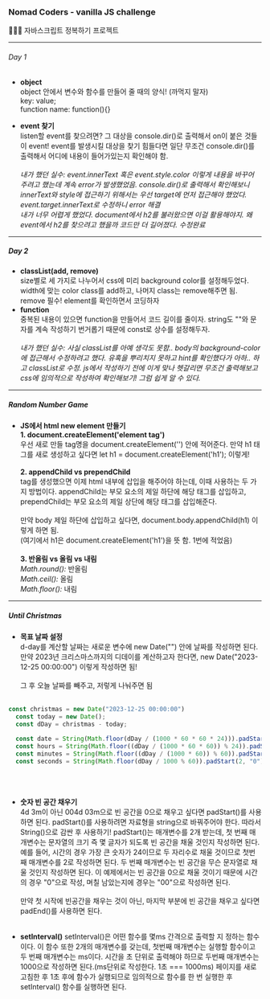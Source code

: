 ### Nomad Coders - vanilla JS challenge

👩🏻‍💻 자바스크립트 정복하기 프로젝트
***

###### Day 1
- **object**<br>
object 안에서 변수와 함수를 만들어 줄 때의 양식! (까먹지 말자)<br>
key: value;<br>
function name: function(){}<br>


- **event 찾기**<br>
listen할 event를 찾으려면? 그 대상을 console.dir()로 출력해서 on이 붙은 것들이 event!
event를 발생시킬 대상을 찾기 힘들다면 일단 무조건 console.dir()를 출력해서 어디에 내용이 들어가있는지 확인해야 함.<br><br>
*내가 했던 실수: event.innerText 혹은 event.style.color 이렇게 내용을 바꾸어 주려고 했는데 계속 error가 발생했었음. console.dir()로 출력해서 확인해보니 innerText와 style에 접근하기 위해서는 우선 target에 먼저 접근해야 했었다. event.target.innerText로 수정하니 error 해결<br>내가 너무 어렵게 했었다. document에서 h2를 불러왔으면 이걸 활용해야지. 왜 event에서 h2를 찾으려고 했을까 코드만 더 길어졌다. 수정완료*

***
##### Day 2
- **classList(add, remove)**<br>
size별로 세 가지로 나누어서 css에 미리 background color를 설정해두었다. width에 맞는 color class를 add하고, 나머지 class는 remove해주면 됨. remove 필수! element를 확인하면서 코딩하자<br>
- **function**<br>
중복된 내용이 있으면 function을 만들어서 코드 길이를 줄이자. string도 ""와 문자를 계속 작성하기 번거롭기 때문에 const로 상수를 설정해두자.<br><br>
*내가 했던 실수: 사실 classList를 아예 생각도 못함.. body의 background-color에 접근해서 수정하려고 했다. 유혹을 뿌리치지 못하고 hint를 확인했다가 아하.. 하고 classList로 수정. js에서 작성하기 전에 이게 맞나 헷갈리면 무조건 출력해보고 css에 임의적으로 작성하여 확인해보기! 그럼 쉽게 알 수 있다.*<br>

***
##### Random Number Game
- **JS에서 html new element 만들기**<br>
**1. document.createElement('element tag')**<br>
우선 새로 만들 tag명을 document.createElement('') 안에 적어준다. 만약 h1 태그를 새로 생성하고 싶다면 let h1 = document.createElement('h1'); 이렇게!<br><br>
**2. appendChild vs prependChild**<br>
tag를 생성했으면 이제 html 내부에 삽입을 해주어야 하는데, 이때 사용하는 두 가지 방법이다. appendChild는 부모 요소의 제일 하단에 해당 태그를 삽입하고, prependChild는 부모 요소의 제일 상단에 해당 태그를 삽입해준다.<br><br>
만약 body 제일 하단에 삽입하고 싶다면, document.body.appendChild(h1) 이렇게 하면 됨.<br>(여기에서 h1은 document.createElement('h1')을 뜻 함. 1번에 적었음)<br><br>
**3. 반올림 vs 올림 vs 내림**<br>
*Math.round():* 반올림<br>
*Math.ceil():* 올림<br>
*Math.floor():* 내림<br>

***
##### Until Christmas
- **목표 날짜 설정**<br>
d-day를 계산할 날짜는 새로운 변수에 new Date("") 안에 날짜를 작성하면 된다. 만약 2023년 크리스마스까지의 디데이를 계산하고자 한다면, new Date("2023-12-25 00:00:00") 이렇게 작성하면 됨!<br><br>
그 후 오늘 날짜를 빼주고, 저렇게 나눠주면 됨<br><br>
```js
const christmas = new Date("2023-12-25 00:00:00")
  const today = new Date();
  const dDay = christmas - today;

  const date = String(Math.floor(dDay / (1000 * 60 * 60 * 24))).padStart(3, "00");
  const hours = String(Math.floor((dDay / (1000 * 60 * 60)) % 24)).padStart(2, "0");
  const minutes = String(Math.floor((dDay / (1000 * 60)) % 60)).padStart(2, "0");
  const seconds = String(Math.floor(dDay / 1000 % 60)).padStart(2, "0");
```
<br><br>

- **숫자 빈 공간 채우기**<br>
4d 3m이 아닌 004d 03m으로 빈 공간을 0으로 채우고 싶다면 padStart()를 사용하면 된다. padStart()를 사용하려면 자료형을 string으로 바꿔주어야 한다. 따라서 String()으로 감싼 후 사용하기! padStart()는 매개변수를 2개 받는데, 첫 번째 매개변수는 문자열의 크기 즉 몇 글자가 되도록 빈 공간을 채울 것인지 작성하면 된다. 예를 들어, 시간의 경우 가장 큰 숫자가 24이므로 두 자리수로 채울 것이므로 첫번째 매개변수를 2로 작성하면 된다. 두 번째 매개변수는 빈 공간을 무슨 문자열로 채울 것인지 작성하면 된다. 이 예제에서는 빈 공간을 0으로 채울 것이기 때문에 시간의 경우 "0"으로 작성, 며칠 남았는지에 경우는 "00"으로 작성하면 된다.<br><br>
만약 첫 시작에 빈공간을 채우는 것이 아닌, 마지막 부분에 빈 공간을 채우고 싶다면 padEnd()를 사용하면 된다.<br><br>

- **setInterval()**
setInterval()은 어떤 함수를 몇ms 간격으로 출력할 지 정하는 함수이다. 이 함수 또한 2개의 매개변수를 갖는데, 첫번째 매개변수는 실행할 함수이고 두 번째 매개변수는 ms이다. 시간을 초 단위로 출력해야 하므로 두번째 매개변수는 1000으로 작성하면 된다.(ms단위로 작성한다. 1초 === 1000ms) 페이지를 새로고침한 후 1초 후에 함수가 실행되므로 임의적으로 함수를 한 번 실행한 후 setInterval() 함수를 실행하면 된다.<br><br>